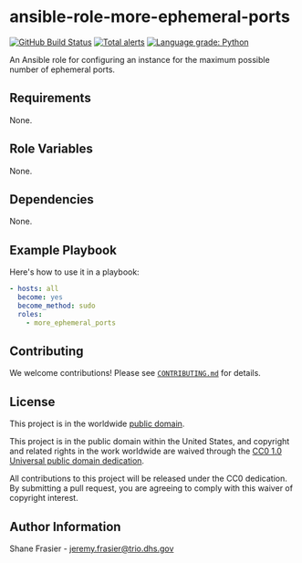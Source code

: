 # ansible-role-more-ephemeral-ports #

[![GitHub Build Status](https://github.com/cisagov/ansible-role-more-ephemeral-ports/workflows/build/badge.svg)](https://github.com/cisagov/ansible-role-more-ephemeral-ports/actions)
[![Total alerts](https://img.shields.io/lgtm/alerts/g/cisagov/ansible-role-more-ephemeral-ports.svg?logo=lgtm&logoWidth=18)](https://lgtm.com/projects/g/cisagov/ansible-role-more-ephemeral-ports/alerts/)
[![Language grade: Python](https://img.shields.io/lgtm/grade/python/g/cisagov/ansible-role-more-ephemeral-ports.svg?logo=lgtm&logoWidth=18)](https://lgtm.com/projects/g/cisagov/ansible-role-more-ephemeral-ports/context:python)

An Ansible role for configuring an instance for the maximum possible
number of ephemeral ports.

## Requirements ##

None.

## Role Variables ##

None.

## Dependencies ##

None.

## Example Playbook ##

Here's how to use it in a playbook:

```yaml
- hosts: all
  become: yes
  become_method: sudo
  roles:
    - more_ephemeral_ports
```

## Contributing ##

We welcome contributions!  Please see [`CONTRIBUTING.md`](CONTRIBUTING.md) for
details.

## License ##

This project is in the worldwide [public domain](LICENSE).

This project is in the public domain within the United States, and
copyright and related rights in the work worldwide are waived through
the [CC0 1.0 Universal public domain
dedication](https://creativecommons.org/publicdomain/zero/1.0/).

All contributions to this project will be released under the CC0
dedication. By submitting a pull request, you are agreeing to comply
with this waiver of copyright interest.

## Author Information ##

Shane Frasier - <jeremy.frasier@trio.dhs.gov>
